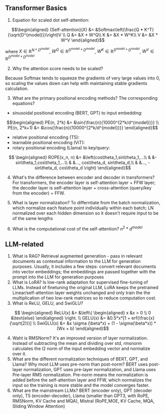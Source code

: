 ## Transformer Basics

1. Equation for scaled dot self-attention:

```math
\begin{aligned}
{Self-attention}(X) &= &Softmax\left(\frac{Q * K^T}{\sqrt{D^{model}}}\right)V \\
Q &= &X * W^Q\\
K &= &X * W^K\\
V &= &X * W^V
\end{aligned}
```

where $X\in \mathbb{R}^{N*D^{model}}$, $W^Q\in \mathbb{R}^{D^{model}*D^{model}}$, $W^K\in \mathbb{R}^{D^{model}*D^{model}}$, $W^V\in \mathbb{R}^{D^{model}*D^{model}}$

2. Why the attention score needs to be scaled?

Because Softmax tends to squeeze the gradients of very large values into 0, so scaling the values down can help with maintaining stable gradients calculation.

3. What are the primary positional encoding methods? The corresponding equations?
* sinusoidal positional encoding (BERT, GPT) to input embedding:

```math
\begin{aligned}
PE(n, 2*k) &= &\sin{\frac{n}{10000^{2*k/d^{model}}}} \\
PE(n, 2*k+1) &= &\cos{\frac{n}{10000^{2*k/d^{model}}}}
\end{aligned}
```
  
* relative positional encoding (T5):
* learnable positional encoding (ViT):
* rotary positional encoding (Llama) to key/query:

 ```math
  \begin{aligned}
  ROPE(x_n, n) &= &\left(cos\theta_1,sin\theta_1,...\\
  & &-sin\theta_1,cos\theta_1,...\\
  & &..., cos\theta_d, sin\theta_d,\\
  & &..., -sin\theta_d, cos\theta_d \right)
  \end{aligned}
  ```

  4. What's the difference between encoder and decoder in transformers?
 For transformers, the encoder layer is self-attention layer + FFW layer; the decoder layer is self-attention layer + cross-attention (query/key from the encoder) + FFW. 

  5. What is layer normalization?
     To differntiate from the batch normalization, which normalize each feature point individually within each batch; LN normalized over each hidden dimension so it doesn't require input to be of the same lengths

4. What is the computational cost of the self-attention? $n^2*d^{model}$

## LLM-related

1. What is RAG? Retrieval augmented generation - pass in relevant documents as contextual information to the LLM for generation purposes. Usually, it includes a few steps: convert relevant documents into vector embeddings; the embeddings are passed together with the prompt into the LLM for generation purposes
2. What is LoRA? Is low-rank adaptation for supervised fine-tuning of LLMs. Instead of finetuning the original LLM, LoRA keeps the pretrained Linear/self-attention layer weights unchanged and only train the the multiplication of two low-rank matrices so to reduce computation cost.
3. What is ReLU, GELU, and SwiGLU?

```math

\begin{aligned}
ReLU(x) &= &\left\{
\begin{aligned}
x &x > 0 \\
0 &\text{else}
\end{aligned} \right. \\

GELU(x) &= &0.5*x*[1 + erf(\frac{x}{\sqrt(2)})] \\

SwiGLU(x) &= &x \sigma (\beta*x) + (1 - \sigma(\beta*x)) * (Wx + b)
\end{aligned}
```


4. Waht is RMSNorm? It's an improved version of layer normalization. Instead of subtracting the mean and dividing over std, rmsnorm calculates the l2 norm of the input embedding vector and normalize over it.
5. What are the different normalization techniques of BERT, GPT, and Llama? Why most LLM uses pre-norm than post-norm? BERT uses post-layer normalization, GPT uses pre-layer normalization, and Llama uses Pre-layer RMS normalization. Pre-norm means the normalization is added before the self-attention layer and FFW, which normalizes the input so the training is more stable and the model converges faster.
6. What are the mainstream LLMs? BERT (encoder only), GPT (decoder only), T5 (encoder-decoder), Llama (smaller than GPT3, with RoPE, RMSNorm, KV Cache and MQA), Mistral (RoPE,MOE, KV Cache, MQA, Sliding Window Attention) 
